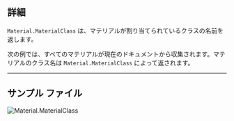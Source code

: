 ## 詳細
`Material.MaterialClass` は、マテリアルが割り当てられているクラスの名前を返します。

次の例では、すべてのマテリアルが現在のドキュメントから収集されます。マテリアルのクラス名は `Material.MaterialClass` によって返されます。
___
## サンプル ファイル

![Material.MaterialClass](./Revit.Elements.Material.MaterialClass_img.jpg)
